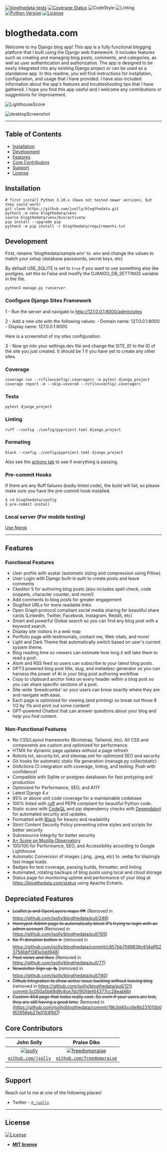[![blogthedata-tests](https://github.com/jsolly/blogthedata/actions/workflows/django-test-deploy-master.yaml/badge.svg)](https://github.com/jsolly/blogthedata/actions/workflows/django-test-deploy-master.yaml)
[![Coverage Status](https://coveralls.io/repos/github/jsolly/blogthedata/badge.svg?branch=master&service=github)](https://coveralls.io/github/jsolly/blogthedata?branch=master)
![CodeStyle](https://img.shields.io/badge/code%20style-black-000000.svg)
![Linting](https://img.shields.io/badge/linting-ruff-orange)
[![Python Version](https://img.shields.io/badge/python-3.10-brightgreen.svg)](https://www.python.org/downloads/)
[![License](http://img.shields.io/:license-mit-blue.svg?style=flat-square)](http://badges.mit-license.org)

# blogthedata.com

Welcome to my Django blog app! This app is a fully functional blogging platform that I built using the Django web framework. It includes features such as creating and managing blog posts, comments, and categories, as well as user authentication and authorization. The app is designed to be easily integrated into any existing Django project or can be used as a standalone app. In this readme, you will find instructions for installation, configuration, and usage that I have provided. I have also included information about the app's features and troubleshooting tips that I have gathered. I hope you find this app useful and I welcome any contributions or suggestions for improvement.

![LighthouseScore](https://github.com/jsolly/jsolly/blob/main/assets/lighthouseStats.svg)

![desktopScreenshot](https://user-images.githubusercontent.com/9572232/183277781-adea9d73-6dc0-4971-ac3a-b14e2131d6f3.jpeg)

---

## Table of Contents

- [Installation](#installation)
- [Development](#development)
- [Features](#features)
- [Core Contributors](#core-contributors)
- [Support](#support)
- [License](#license)

## Installation

```shell
# first install Python 3.10.x (have not tested newer versions, but they could work)
git clone https://github.com/jsolly/blogthedata.git
python3 -m venv blogthedata/venv
source blogthedata/venv/bin/activate
pip install --upgrade pip
python3 -m pip install -r blogthedata/requirements.txt
```

## Development

First, rename 'blogthedata/sample.env' to .env and change the values to match your setup
   (database passwords, secret keys, etc)

By default USE_SQLITE is set to `true` if you want to use something else like postgres, set this to False and modify the DJANGO_DB_SETTINGS variable in the file.

```shell
python3 manage.py runserver
```

### Configure Django Sites Framework

1 - Run the server and navigate to http://127.0.0.1:8000/admin/sites

2 - Add a new site with the following values: - Domain name: 127.0.0.1:8000 - Display name: 127.0.0.1:8000

Here is a screenshot of my sites configuration:

3 - Now go into your settings.dev file and change the SITE_ID to the ID of the site you just created. It should be 1 if you have yet to create any other sites.

### Coverage

```shell
coverage run --rcfile=config/.coveragerc -m pytest django_project
coverage report -m --skip-covered --rcfile=config/.coveragerc
```

### Tests

```shell
pytest django_project
```

### Linting

```shell
ruff --config ./config/pyproject.toml django_project
```

### Formating

```shell
black --config ./config/pyproject.toml django_project
```

Also see the [actions tab](https://github.com/jsolly/blogthedata/actions)
to see if everything is passing.

### Pre-commit Hooks

If there are any Ruff failures (badly linted code), the build will fail, so please make sure you have the pre-commit hook installed.

```
$ cd blogthedata/config
$ pre-commit install
```

### Local server (For mobile testing)

[Use Ngrok](https://ngrok.com/)

---

## Features

### Functional Features

- User profile with avatar (automatic sizing and compression using Pillow)
- User Login with Django built-in auth to create posts and leave comments
- Ckeditor 5 for authoring blog posts (also includes spell check, code snippets, character
  counter, and more!)
- Add comments to blog posts for greater engagement
- Slugified URLs for more readable links
- Open Graph protocol compliant social media sharing for beautiful share cards (LinkedIn, Twitter, Facebook, Instagram, Reddit, etc)
- Smart and powerful Global search so you can find any blog post with a keyword search.
- Display site visitors in a web map
- Portfolio page with testimonials, contact me, Web vitals, and more!
- Light and Dark Theme that automatically switch based on user's current system theme.
- Blog reading time so viewers can estimate how long it will take them to read a post.
- Atom and RSS feed so users can subscribe to your latest blog posts.
- GPT3 powered blog post title, slug, and metadesc generator so you can harness the power of AI in your blog post authoring workflow
- Copy to clipboard anchor links on every header within a blog post so you can share specific sections of a post.
- Site-wide 'breadcumbs' so your users can know exactly where they are and navigate with ease.
- Each page is optimized for viewing (and printing) so break out those 8 1/2 by 11s and print out some content!
- GPT-powered Chatbot that can answer questions about your blog and help you find content.

### Non-Functional Features

- No CSS/Layout frameworks (Bootstrap, Tailwind, etc). All CSS and components are custom and optimized for performance.
- HTMX for dynamic page updates without a page refresh
- Robots.txt, security.txt, and sitemap.xml for optimized SEO and security
- Git hooks for automatic static file generation (manage.py collectstatic)
- GitActions CI integration with coverage, linting, and testing. Push with confidence!
- Compatible with Sqllite or postgres databases for fast protyping and production
- Optimized for Performance, SEO, and A11Y
- Latest Django 4.x
- 95% or above unit code coverage for a maintainable codebase
- 100% linted with [ruff](https://pypi.org/project/ruff/) and PEP8 compliant for beautiful Python code.
- Static scans with [CodeQL](https://codeql.github.com/) and pip
  dependency checks with [Dependabot](https://github.com/dependabot) for automated security and updates.
- Formatted with [Black](https://pypi.org/project/black/) for beauty and readability
- Strict Content Security Policy preventing inline styles and scripts for better security
- Subresource Integrity for better security
- [A+ Score on Mozilla Observatory](<[url](https://observatory.mozilla.org/analyze/blogthedata.com)>)
- 100/100 for Performance, SEO, and Accessibility according to Google Lighthouse
- Automatic Conversion of images (.png, .jpeg, etc) to .webp for blazingly fast image loads.
- Badges for test coverage, passing builds, formatter, and linting
- Automated, rotating backups of blog posts using local and cloud storage
- Status page for monitoring uptime and performance of your blog at https://blogthedata.com/status using Apache Echarts.

## Depreciated Features

- ~~Leaflet.js and OpenLayers maps 🗺~~ (Removed in https://github.com/jsolly/blogthedata/pull/246)
- ~~Honeypot Admin page to automatically block IPs trying to login with an admin account~~ (Removed in
  https://github.com/jsolly/blogthedata/pull/105)
- ~~Ko-Fi donation button ☕️~~ (removed in https://github.com/jsolly/blogthedata/commit/c857bb7599836c614aff523756bbf1381e0dd948)
- ~~Post views and likes~~ (Removed in
  https://github.com/jsolly/blogthedata/pull/77)
- ~~Newsletter Sign up 🗞~~ (removed in https://github.com/jsolly/blogthedata/pull/140)
- ~~Github Integration to show active issue backlog without leaving blog~~ (removed
  in https://github.com/jsolly/blogthedata/pull/121)
  [commit:5c050a5b68d9c8ce7dcf90fdef44377cc28eab6b](https://github.com/jsolly/blogthedata/commit/5c050a5b68d9c8ce7dcf90fdef44377cc28eab6b))
- ~~Custom 404 page that looks really cool. So even if your users are lost, they are still having a good time.~~ Removed in (https://github.com/jsolly/blogthedata/commit/19b3d40cc6e8b231010b0f62656eb27e0104ffd7)

## Core Contributors

|                                               John Solly                                               |                                                Praise Dike                                                |
| :----------------------------------------------------------------------------------------------------: | :------------------------------------------------------------------------------------------------------: |
|   [![jsolly](https://avatars1.githubusercontent.com/u/9572232?v=3&s=200)](https://github.com/jsolly)   | [![freedompraise](https://avatars1.githubusercontent.com/u/70984186?v=4&s=200)](https://github.com/freedompraise) |
| <a href="https://github.com/jsolly" rel="noopener noreferrer" target="_blank"> `github.com/jsolly`</a> | <a href="https://github.com/freedompraise" rel="noopener noreferrer" target="_blank"> `github.com/freedompraise`</a> |

---

## Support

Reach out to me at one of the following places!

- Twitter -
  <a href="https://twitter.com/_jsolly" rel="noopener noreferrer" target="_blank">
  `@_jsolly`</a>

---

## License

[![License](http://img.shields.io/:license-mit-blue.svg?style=flat-square)](http://badges.mit-license.org)

- **[MIT license](http://opensource.org/licenses/mit-license.php)**
